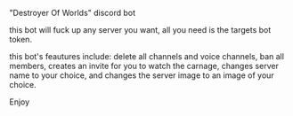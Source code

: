 "Destroyer Of Worlds" discord bot

this bot will fuck up any server you want, all you need is the targets bot token. 

this bot's feautures include: delete all channels and voice channels, ban all members, creates an invite for you to watch the carnage, changes server name to your choice, and changes the server image to an image of your choice.


Enjoy
